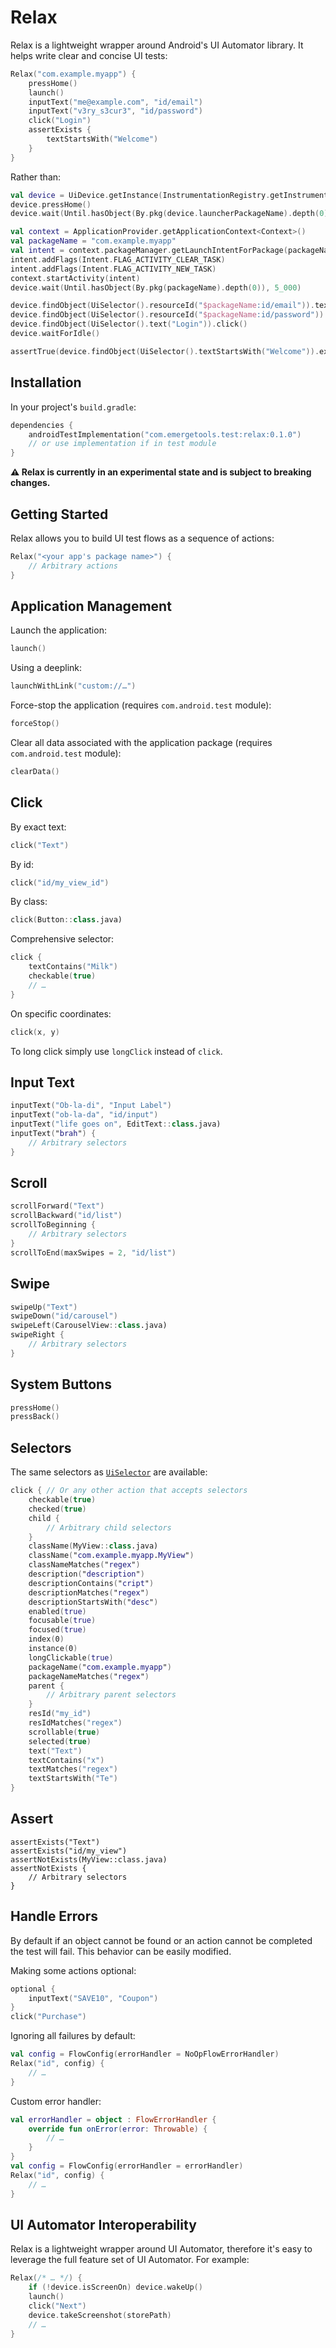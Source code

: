 # Relax

Relax is a lightweight wrapper around Android's UI Automator library. It helps write clear and concise UI tests:

```kotlin
Relax("com.example.myapp") {
    pressHome()
    launch()
    inputText("me@example.com", "id/email")
    inputText("v3ry_s3cur3", "id/password")
    click("Login")
    assertExists {
        textStartsWith("Welcome")
    }
}
```

Rather than:

```kotlin
val device = UiDevice.getInstance(InstrumentationRegistry.getInstrumentation())
device.pressHome()
device.wait(Until.hasObject(By.pkg(device.launcherPackageName).depth(0)), 5_000)

val context = ApplicationProvider.getApplicationContext<Context>()
val packageName = "com.example.myapp"
val intent = context.packageManager.getLaunchIntentForPackage(packageName)!!
intent.addFlags(Intent.FLAG_ACTIVITY_CLEAR_TASK)
intent.addFlags(Intent.FLAG_ACTIVITY_NEW_TASK)
context.startActivity(intent)
device.wait(Until.hasObject(By.pkg(packageName).depth(0)), 5_000)

device.findObject(UiSelector().resourceId("$packageName:id/email")).text = "me@example.com"
device.findObject(UiSelector().resourceId("$packageName:id/password")).text = "v3ry_s3cur3"
device.findObject(UiSelector().text("Login")).click()
device.waitForIdle()

assertTrue(device.findObject(UiSelector().textStartsWith("Welcome")).exists())
```

## Installation

In your project's `build.gradle`:

```kotlin
dependencies {
    androidTestImplementation("com.emergetools.test:relax:0.1.0")
    // or use implementation if in test module
}
```

**⚠️ Relax is currently in an experimental state and is subject to breaking changes.**

## Getting Started

Relax allows you to build UI test flows as a sequence of actions:

```kotlin
Relax("<your app's package name>") {
    // Arbitrary actions
}
```

## Application Management

Launch the application:
```kotlin
launch()
```

Using a deeplink:
```kotlin
launchWithLink("custom://…")
```

Force-stop the application (requires `com.android.test` module):
```kotlin
forceStop()
```

Clear all data associated with the application package (requires `com.android.test` module):
```kotlin
clearData()
```

## Click

By exact text:
```kotlin
click("Text")
```

By id:
```kotlin
click("id/my_view_id")
```

By class:
```kotlin
click(Button::class.java)
```

Comprehensive selector:
```kotlin
click {
    textContains("Milk")
    checkable(true)
    // …
}
```

On specific coordinates:
```kotlin
click(x, y)
```

To long click simply use `longClick` instead of `click`.

## Input Text

```kotlin
inputText("Ob-la-di", "Input Label")
inputText("ob-la-da", "id/input")
inputText("life goes on", EditText::class.java)
inputText("brah") {
    // Arbitrary selectors
}
```

## Scroll

```kotlin
scrollForward("Text")
scrollBackward("id/list")
scrollToBeginning {
    // Arbitrary selectors
}
scrollToEnd(maxSwipes = 2, "id/list")
```

## Swipe

```kotlin
swipeUp("Text")
swipeDown("id/carousel")
swipeLeft(CarouselView::class.java)
swipeRight {
    // Arbitrary selectors
}
```

## System Buttons

```kotlin
pressHome()
pressBack()
```

## Selectors

The same selectors as [`UiSelector`](https://developer.android.com/reference/androidx/test/uiautomator/UiSelector) are available:

```kotlin
click { // Or any other action that accepts selectors
    checkable(true)
    checked(true)
    child {
        // Arbitrary child selectors
    }
    className(MyView::class.java)
    className("com.example.myapp.MyView")
    classNameMatches("regex")
    description("description")
    descriptionContains("cript")
    descriptionMatches("regex")
    descriptionStartsWith("desc")
    enabled(true)
    focusable(true)
    focused(true)
    index(0)
    instance(0)
    longClickable(true)
    packageName("com.example.myapp")
    packageNameMatches("regex")
    parent {
        // Arbitrary parent selectors
    }
    resId("my_id")
    resIdMatches("regex")
    scrollable(true)
    selected(true)
    text("Text")
    textContains("x")
    textMatches("regex")
    textStartsWith("Te")
}
```

## Assert

```kolint
assertExists("Text")
assertExists("id/my_view")
assertNotExists(MyView::class.java)
assertNotExists {
    // Arbitrary selectors
}
```

## Handle Errors

By default if an object cannot be found or an action cannot be completed the test will fail. This behavior can be easily modified.

Making some actions optional:
```kotlin
optional {
    inputText("SAVE10", "Coupon")
}
click("Purchase")
```

Ignoring all failures by default:
```kotlin
val config = FlowConfig(errorHandler = NoOpFlowErrorHandler)
Relax("id", config) {
    // …
}
```

Custom error handler:
```kotlin
val errorHandler = object : FlowErrorHandler {
    override fun onError(error: Throwable) {
        // …
    }
}
val config = FlowConfig(errorHandler = errorHandler)
Relax("id", config) {
    // …
}
```

## UI Automator Interoperability

Relax is a lightweight wrapper around UI Automator, therefore it's easy to leverage the full feature set of UI Automator. For example:

```kotlin
Relax(/* … */) {
    if (!device.isScreenOn) device.wakeUp()
    launch()
    click("Next")
    device.takeScreenshot(storePath)
    // …
}
```
